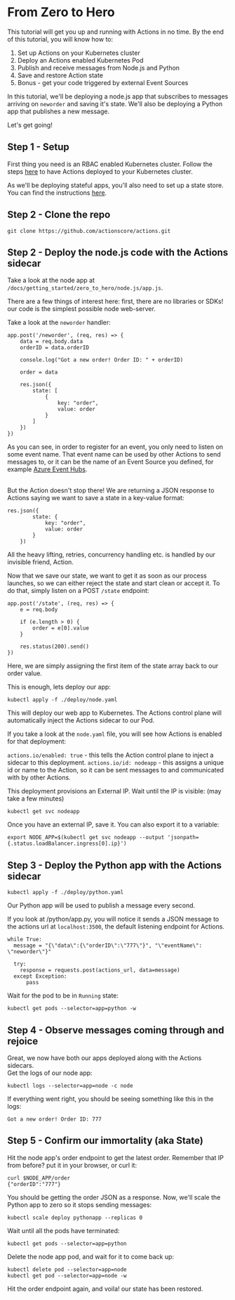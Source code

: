 # From Zero to Hero

This tutorial will get you up and running with Actions in no time.
By the end of this tutorial, you will know how to:

1. Set up Actions on your Kubernetes cluster
2. Deploy an Actions enabled Kubernetes Pod
3. Publish and receive messages from Node.js and Python
4. Save and restore Action state
5. Bonus - get your code triggered by external Event Sources

In this tutorial, we'll be deploying a node.js app that subscribes to messages arriving on ```neworder``` and saving it's state.
We'll also be deploying a Python app that publishes a new message.

Let's get going!

## Step 1 - Setup

First thing you need is an RBAC enabled Kubernetes cluster.
Follow the steps [here](../../../README.md#Install-on-Kubernetes) to have Actions deployed to your Kubernetes cluster.<br>

As we'll be deploying stateful apps, you'll also need to set up a state store.
You can find the instructions [here](../../state/redis.md).

## Step 2 - Clone the repo

```
git clone https://github.com/actionscore/actions.git
```

## Step 2 - Deploy the node.js code with the Actions sidecar

Take a look at the node app at ```/docs/getting_started/zero_to_hero/node.js/app.js```.

There are a few things of interest here: first, there are no libraries or SDKs! our code is the simplest possible node web-server.

Take a look at the ```neworder``` handler:

```
app.post('/neworder', (req, res) => {
    data = req.body.data
    orderID = data.orderID

    console.log("Got a new order! Order ID: " + orderID)

    order = data
    
    res.json({
        state: [
            {
                key: "order",
                value: order
            }
        ]
    })
})
```

As you can see, in order to register for an event, you only need to listen on some event name.
That event name can be used by other Actions to send messages to, or it can be the name of an Event Source you defined, for example [Azure Event Hubs](../../azure_eventhubs.md).<br><br>

But the Action doesn't stop there!
We are returning a JSON response to Actions saying we want to save a state in a key-value format:

```
res.json({
        state: {
            key: "order",
            value: order
        }
    })
```

All the heavy lifting, retries, concurrency handling etc. is handled by our invisible friend, Action.

Now that we save our state, we want to get it as soon as our process launches, so we can either reject the state and start clean or accept it.
To do that, simply listen on a POST ```/state``` endpoint:

```
app.post('/state', (req, res) => {
    e = req.body

    if (e.length > 0) {
        order = e[0].value
    }

    res.status(200).send()
})
```

Here, we are simply assigning the first item of the state array back to our order value.

This is enough, lets deploy our app:

```
kubectl apply -f ./deploy/node.yaml
```

This will deploy our web app to Kubernetes.
The Actions control plane will automatically inject the Actions sidecar to our Pod.

If you take a look at the ```node.yaml``` file, you will see how Actions is enabled for that deployment:

```actions.io/enabled: true``` - this tells the Action control plane to inject a sidecar to this deployment.
```actions.io/id: nodeapp``` - this assigns a unique id or name to the Action, so it can be sent messages to and communicated with by other Actions.


This deployment provisions an External IP.
Wait until the IP is visible: (may take a few minutes)

```
kubectl get svc nodeapp
```

Once you have an external IP, save it.
You can also export it to a variable:

```
export NODE_APP=$(kubectl get svc nodeapp --output 'jsonpath={.status.loadBalancer.ingress[0].ip}')
```

## Step 3 - Deploy the Python app with the Actions sidecar

```
kubectl apply -f ./deploy/python.yaml
```

Our Python app will be used to publish a message every second.

If you look at /python/app.py, you will notice it sends a JSON message to the actions url at ```localhost:3500```, the default listening endpoint for Actions.

```
while True:
  message = "{\"data\":{\"orderID\":\"777\"}", "\"eventName\": \"neworder\"}"

  try:
    response = requests.post(actions_url, data=message)
  except Exception:
      pass
```

Wait for the pod to be in ```Running``` state:

```
kubectl get pods --selector=app=python -w
```

## Step 4 - Observe messages coming through and rejoice

Great, we now have both our apps deployed along with the Actions sidecars.<br>
Get the logs of our node app:

```
kubectl logs --selector=app=node -c node
```

If everything went right, you should be seeing something like this in the logs:

```
Got a new order! Order ID: 777
```

## Step 5 - Confirm our immortality (aka State)

Hit the node app's order endpoint to get the latest order.
Remember that IP from before? put it in your browser, or curl it:

```
curl $NODE_APP/order
{"orderID":"777"}
```

You should be getting the order JSON as a response.
Now, we'll scale the Python app to zero so it stops sending messages:

```
kubectl scale deploy pythonapp --replicas 0
```

Wait until all the pods have terminated:

```
kubectl get pods --selector=app=python
```

Delete the node app pod, and wait for it to come back up:

```
kubectl delete pod --selector=app=node
kubectl get pod --selector=app=node -w
```

Hit the order endpoint again, and voila! our state has been restored.
